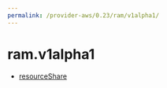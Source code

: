 ```yaml
---
permalink: /provider-aws/0.23/ram/v1alpha1/
---
```


# ram.v1alpha1



* [resourceShare](resourceShare.md)